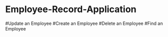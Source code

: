 # Employee-Record-Application
#Update an Employee
#Create an Employee
#Delete an Employee
#Find an Employee
